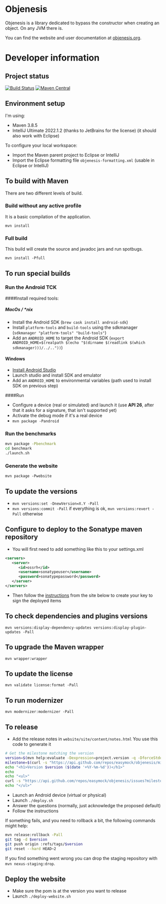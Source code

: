 # Objenesis

Objenesis is a library dedicated to bypass the constructor when creating an object. On any JVM there is.

You can find the website and user documentation at [objenesis.org](http://objenesis.org).

# Developer information

## Project status

[![Build Status](https://github.com/easymock/objenesis/actions/workflows/ci.yml/badge.svg)](https://github.com/easymock/objenesis/actions/workflows/ci.yml?query=branch%3Amaster)
[![Maven Central](https://maven-badges.herokuapp.com/maven-central/org.objenesis/objenesis/badge.svg)](https://maven-badges.herokuapp.com/maven-central/org.objenesis/objenesis)

## Environment setup

I'm using:
- Maven 3.8.5
- IntelliJ Ultimate 2022.1.2 (thanks to JetBrains for the license) (it should also work with Eclipse)

To configure your local workspace:
- Import the Maven parent project to Eclipse or IntelliJ
- Import the Eclipse formatting file `objenesis-formatting.xml` (usable in Eclipse or IntelliJ)

## To build with Maven

There are two different levels of build.

### Build without any active profile

It is a basic compilation of the application.

`mvn install`

### Full build

This build will create the source and javadoc jars and run spotbugs.

`mvn install -Pfull`

## To run special builds

### Run the Android TCK

####Install required tools:
##### MacOs / *nix
- Install the Android SDK (`brew cask install android-sdk`)
- Install `platform-tools` and `build-tools` using the sdkmanager (`sdkmanager "platform-tools" "build-tools"`)
- Add an `ANDROID_HOME` to target the Android SDK (`export ANDROID_HOME=$(realpath $(echo "$(dirname $(readlink $(which sdkmanager)))/../.."))`)
#### Windows
- [Install Android Studio](https://developer.android.com/studio)
- Launch studio and install SDK and emulator
- Add an `ANDROID_HOME` to environmental variables (path used to install SDK on previous step)

####Run
- Configure a device (real or simulated) and launch it (use **API 26**, after that it asks for a signature, that isn't supported yet)
- Activate the debug mode if it's a real device
- `mvn package -Pandroid`

### Run the benchmarks

```bash
mvn package -Pbenchmark
cd benchmark
./launch.sh
```

### Generate the website

`mvn package -Pwebsite`

## To update the versions

- `mvn versions:set -DnewVersion=X.Y -Pall`
- `mvn versions:commit -Pall` if everything is ok, `mvn versions:revert -Pall` otherwise

## Configure to deploy to the Sonatype maven repository

- You will first need to add something like this to your settings.xml
```xml
<servers>
   <server>
      <id>ossrh</id>
      <username>sonatypeuser</username>
      <password>sonatypepassword</password>
   </server>
</servers>
```
- Then follow the [instructions](https://central.sonatype.org/pages/working-with-pgp-signatures.html) from the site below to create your key to sign the deployed items

## To check dependencies and plugins versions

`mvn versions:display-dependency-updates versions:display-plugin-updates -Pall`

## To upgrade the Maven wrapper

`mvn wrapper:wrapper`

## To update the license

`mvn validate license:format -Pall`

## To run modernizer

`mvn modernizer:modernizer -Pall`

## To release

* Add the release notes in `website/site/content/notes.html` You use this code to generate it

```bash
# Get the milestone matching the version
version=$(mvn help:evaluate -Dexpression=project.version -q -DforceStdout | cut -d'-' -f1)
milestone=$(curl -s "https://api.github.com/repos/easymock/objenesis/milestones" | jq ".[] | select(.title==\"$version\") | .number")
echo "<h1>Version $version ($(date '+%Y-%m-%d'))</h1>"
echo
echo "<ul>"  
curl -s "https://api.github.com/repos/easymock/objenesis/issues?milestone=${milestone}&state=all" | jq -r '.[] | "  <li>" + .title + " (#" + (.number|tostring) + ")</li>"'
echo "</ul>"
```

* Launch an Android device (virtual or physical) 
* Launch `./deploy.sh`
* Answer the questions (normally, just acknowledge the proposed default)
* Follow the instructions

If something fails, and you need to rollback a bit, the following commands might help:
```bash
mvn release:rollback -Pall
git tag -d $version
git push origin :refs/tags/$version
git reset --hard HEAD~2
```

If you find something went wrong you can drop the staging repository with `mvn nexus-staging:drop`.

## Deploy the website

* Make sure the pom is at the version you want to release
* Launch `./deploy-website.sh`
